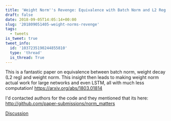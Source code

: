 ```yaml
---
title: 'Weight Norm''s Revenge: Equivalence with Batch Norm and L2 Reg'
draft: false
date: 2018-09-05T14:05:14+00:00
slug: '201809051405-weight-norms-revenge'
tags:
  - tweets
is_tweet: true
tweet_info:
  id: '1037235190244855810'
  type: 'thread'
  is_thread: True
---
```




This is a fantastic paper on equivalence between batch norm, weight decay (L2 reg) and weight norm. This insight then leads to making weight norm actual work for large networks and even LSTM, all with much less computation!  <https://arxiv.org/abs/1803.01814>

I'd contacted authors for the code and they mentioned that its here: <http://github.com/paper-submissions/norm_matters>

[Discussion](https://x.com/sytelus/status/1037235190244855810)
